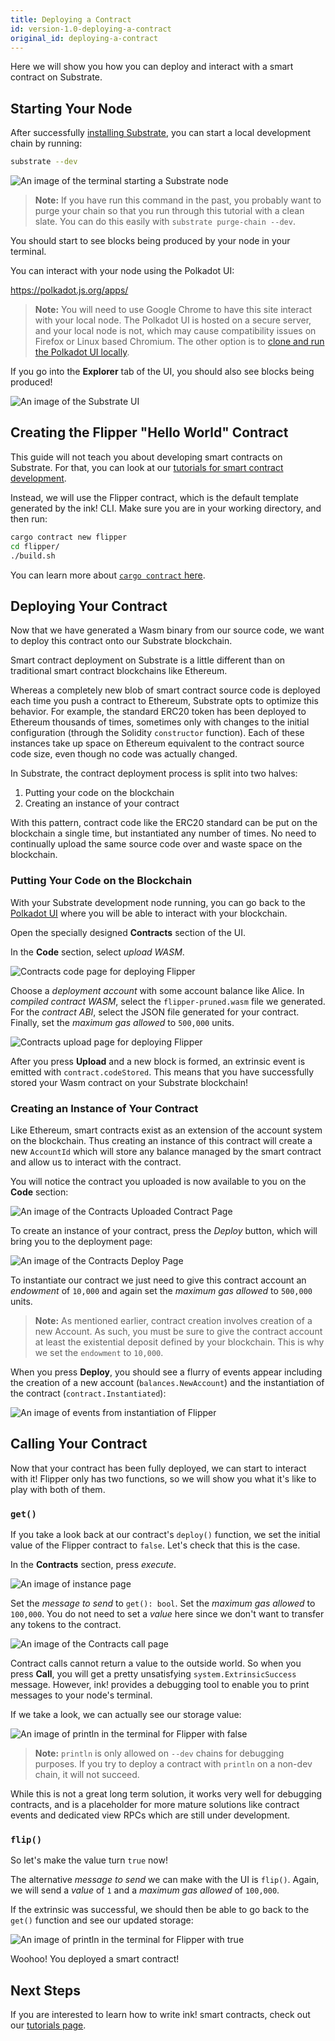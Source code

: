 ```yaml
---
title: Deploying a Contract
id: version-1.0-deploying-a-contract
original_id: deploying-a-contract
---
```


Here we will show you how you can deploy and interact with a smart contract on Substrate.

## Starting Your Node

After successfully [installing Substrate](getting-started/installing-substrate.md), you can start a local development chain by running:

```bash
substrate --dev
```

![An image of the terminal starting a Substrate node](/img/start-substrate-node.png)

> **Note:** If you have run this command in the past, you probably want to purge your chain so that you run through this tutorial with a clean slate. You can do this easily with `substrate purge-chain --dev`.

You should start to see blocks being produced by your node in your terminal.

You can interact with your node using the Polkadot UI:

https://polkadot.js.org/apps/

> **Note:** You will need to use Google Chrome to have this site interact with your local node. The Polkadot UI is hosted on a secure server, and your local node is not, which may cause compatibility issues on Firefox or Linux based Chromium. The other option is to [clone and run the Polkadot UI locally](https://github.com/polkadot-js/apps).

If you go into the **Explorer** tab of the UI, you should also see blocks being produced!

![An image of the Substrate UI](/img/start-substrate-ui.png)

## Creating the Flipper "Hello World" Contract

This guide will not teach you about developing smart contracts on Substrate. For that, you can look at our [tutorials for smart contract development](/tutorials/).

Instead, we will use the Flipper contract, which is the default template generated by the ink! CLI. Make sure you are in your working directory, and then run:

```bash
cargo contract new flipper
cd flipper/
./build.sh
```

You can learn more about [`cargo contract` here](contracts/cargo-contract.md).

## Deploying Your Contract

Now that we have generated a Wasm binary from our source code, we want to deploy this contract onto our Substrate blockchain.

Smart contract deployment on Substrate is a little different than on traditional smart contract blockchains like Ethereum.

Whereas a completely new blob of smart contract source code is deployed each time you push a contract to Ethereum, Substrate opts to optimize this behavior. For example, the standard ERC20 token has been deployed to Ethereum thousands of times, sometimes only with changes to the initial configuration (through the Solidity `constructor` function). Each of these instances take up space on Ethereum equivalent to the contract source code size, even though no code was actually changed.

In Substrate, the contract deployment process is split into two halves:

1. Putting your code on the blockchain
2. Creating an instance of your contract

With this pattern, contract code like the ERC20 standard can be put on the blockchain a single time, but instantiated any number of times. No need to continually upload the same source code over and waste space on the blockchain.

### Putting Your Code on the Blockchain

With your Substrate development node running, you can go back to the [Polkadot UI](https://polkadot.js.org/apps/) where you will be able to interact with your blockchain.

Open the specially designed **Contracts** section of the UI.

In the **Code** section, select _upload WASM_.

![Contracts code page for deploying Flipper](/img/flipper-code-page.png)

Choose a _deployment account_ with some account balance like Alice. In _compiled contract WASM_, select the `flipper-pruned.wasm` file we generated. For the _contract ABI_, select the JSON file generated for your contract. Finally, set the _maximum gas allowed_ to `500,000` units.

![Contracts upload page for deploying Flipper](/img/flipper-upload-page.png)

After you press **Upload** and a new block is formed, an extrinsic event is emitted with `contract.codeStored`. This means that you have successfully stored your Wasm contract on your Substrate blockchain!

### Creating an Instance of Your Contract

Like Ethereum, smart contracts exist as an extension of the account system on the blockchain. Thus creating an instance of this contract will create a new `AccountId` which will store any balance managed by the smart contract and allow us to interact with the contract.

You will notice the contract you uploaded is now available to you on the **Code** section:

![An image of the Contracts Uploaded Contract Page](/img/flipper-code-uploaded-page.png)

To create an instance of your contract, press the _Deploy_ button, which will bring you to the deployment page:

![An image of the Contracts Deploy Page](/img/flipper-deploy-page.png)

To instantiate our contract we just need to give this contract account an _endowment_ of `10,000` and again set the _maximum gas allowed_ to `500,000` units.

> **Note:** As mentioned earlier, contract creation involves creation of a new Account. As such, you must be sure to give the contract account at least the existential deposit defined by your blockchain. This is why we set the `endowment` to `10,000`.

When you press **Deploy**, you should see a flurry of events appear including the creation of a new account (`balances.NewAccount`) and the instantiation of the contract (`contract.Instantiated`):

![An image of events from instantiation of Flipper](/img/flipper-instance-events.png)

## Calling Your Contract

Now that your contract has been fully deployed, we can start to interact with it! Flipper only has two functions, so we will show you what it's like to play with both of them.

### `get()`

If you take a look back at our contract's `deploy()` function, we set the initial value of the Flipper contract to `false`. Let's check that this is the case.

In the **Contracts** section, press _execute_. 

![An image of instance page](/img/flipper-instance-page.png)

Set the _message to send_ to `get(): bool`. Set the _maximum gas allowed_ to `100,000`. You do not need to set a _value_ here since we don't want to transfer any tokens to the contract.

![An image of the Contracts call page](/img/flipper-call-page.png)

Contract calls cannot return a value to the outside world. So when you press **Call**, you will get a pretty unsatisfying `system.ExtrinsicSuccess` message. However, ink! provides a debugging tool to enable you to print messages to your node's terminal.

If we take a look, we can actually see our storage value:

![An image of println in the terminal for Flipper with false](/img/flipper-println-false.png)

> **Note:** `println` is only allowed on `--dev` chains for debugging purposes. If you try to deploy a contract with `println` on a non-dev chain, it will not succeed.

While this is not a great long term solution, it works very well for debugging contracts, and is a placeholder for more mature solutions like contract events and dedicated view RPCs which are still under development.

### `flip()`

So let's make the value turn `true` now!

The alternative _message to send_ we can make with the UI is `flip()`. Again, we will send a _value_ of `1` and a _maximum gas allowed_ of `100,000`.

If the extrinsic was successful, we should then be able to go back to the `get()` function and see our updated storage:

![An image of println in the terminal for Flipper with true](/img/flipper-println-true.png)

Woohoo! You deployed a smart contract!

## Next Steps

If you are interested to learn how to write ink! smart contracts, check out our [tutorials page](/tutorials/).
